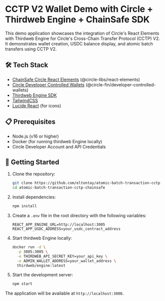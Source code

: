 # CCTP V2 Wallet Demo with Circle + Thirdweb Engine + ChainSafe SDK

This demo application showcases the integration of Circle's React Elements with Thirdweb Engine for Circle's Cross-Chain Transfer Protocol (CCTP) V2. It demonstrates wallet creation, USDC balance display, and atomic batch transfers using CCTP V2.

## 🛠️ Tech Stack

- [ChainSafe Circle React Elements](https://circle-react-elements.replit.app/?path=/docs/getting-started--docs) (@circle-libs/react-elements)
- [Circle Developer Controlled Wallets](https://developers.circle.com/developer/docs/developer-controlled-wallets) (@circle-fin/developer-controlled-wallets)
- [Thirdweb Engine SDK](https://thirdweb-engine.apidocumentation.com)
- [TailwindCSS](https://tailwindcss.com)
- [Lucide React](https://lucide.dev) (for icons)

## 📋 Prerequisites

- Node.js (v16 or higher)
- Docker (for running thirdweb Engine locally)
- Circle Developer Account and API Credentials

## 🚀 Getting Started
1. Clone the repository:
   ```bash
   git clone https://github.com/eltontay/atomic-batch-transaction-cctp-chainsafe.git
   cd atomic-batch-transaction-cctp-chainsafe
   ```

2. Install dependencies:
   ```bash
   npm install
   ```

3. Create a `.env` file in the root directory with the following variables:
   ```
   REACT_APP_ENGINE_URL=http://localhost:3005
   REACT_APP_USDC_ADDRESS=your_usdc_contract_address
   ```

4. Start thirdweb Engine locally:
   ```bash
   docker run -d \
     -p 3005:3005 \
     -e THIRDWEB_API_SECRET_KEY=your_api_key \
     -e ADMIN_WALLET_ADDRESS=your_wallet_address \
     thirdweb/engine:latest
   ```

5. Start the development server:
   ```bash
   npm start
   ```

The application will be available at `http://localhost:3000`.
